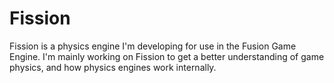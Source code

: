 # Fission
Fission is a physics engine I'm developing for use in the Fusion Game Engine. I'm mainly working on Fission to get a better understanding of game physics, and how physics engines work internally.

